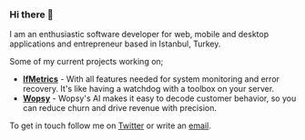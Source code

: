 ### Hi there 👋

I am an enthusiastic software developer for web, mobile and desktop applications and entrepreneur based in Istanbul, Turkey.

Some of my current projects working on;<br>
- [**IfMetrics**](https://ifmetrics.com) - With all features needed for system monitoring and error recovery. It's like having a watchdog with a toolbox on your server.<br>
- [**Wopsy**](https://wopsy.co) - Wopsy's AI makes it easy to decode customer behavior, so you can reduce churn and drive revenue with precision.
  
To get in touch follow me on [Twitter](https://twitter.com/cnerdogan) or write an [email](mailto:can@canerdogan.net).
